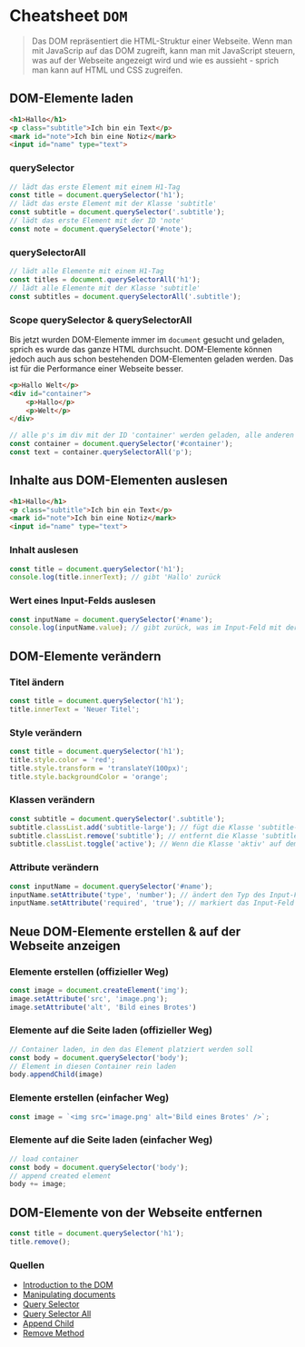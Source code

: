 # Cheatsheet `DOM`
> Das DOM repräsentiert die HTML-Struktur einer Webseite. Wenn man mit JavaScrip auf das DOM zugreift, kann man mit JavaScript steuern, was auf der Webseite angezeigt wird und wie es aussieht - sprich man kann auf HTML und CSS zugreifen. 

## DOM-Elemente laden
```html
<h1>Hallo</h1>
<p class="subtitle">Ich bin ein Text</p>
<mark id="note">Ich bin eine Notiz</mark>
<input id="name" type="text">
```
### querySelector
```javascript
// lädt das erste Element mit einem H1-Tag
const title = document.querySelector('h1');
// lädt das erste Element mit der Klasse 'subtitle'
const subtitle = document.querySelector('.subtitle');
// lädt das erste Element mit der ID 'note'
const note = document.querySelector('#note');
```

### querySelectorAll
```javascript
// lädt alle Elemente mit einem H1-Tag
const titles = document.querySelectorAll('h1');
// lädt alle Elemente mit der Klasse 'subtitle'
const subtitles = document.querySelectorAll('.subtitle');
```

### Scope querySelector & querySelectorAll
Bis jetzt wurden DOM-Elemente immer im `document` gesucht und geladen, sprich es wurde das ganze HTML durchsucht. DOM-Elemente können jedoch auch aus schon bestehenden DOM-Elementen geladen werden. Das ist für die Performance einer Webseite besser.

```html
<p>Hallo Welt</p>
<div id="container">
    <p>Hallo</p>
    <p>Welt</p>
</div>
```

```javascript
// alle p's im div mit der ID 'container' werden geladen, alle anderen nicht
const container = document.querySelector('#container');
const text = container.querySelectorAll('p');
```

## Inhalte aus DOM-Elementen auslesen
```html
<h1>Hallo</h1>
<p class="subtitle">Ich bin ein Text</p>
<mark id="note">Ich bin eine Notiz</mark>
<input id="name" type="text">
```

### Inhalt auslesen
```javascript
const title = document.querySelector('h1');
console.log(title.innerText); // gibt 'Hallo' zurück
```

### Wert eines Input-Felds auslesen
```javascript
const inputName = document.querySelector('#name');
console.log(inputName.value); // gibt zurück, was im Input-Feld mit der ID 'name' drin steht
```

## DOM-Elemente verändern

### Titel ändern
```javascript
const title = document.querySelector('h1');
title.innerText = 'Neuer Titel';
```

### Style verändern
```javascript
const title = document.querySelector('h1');
title.style.color = 'red'; 
title.style.transform = 'translateY(100px)'; 
title.style.backgroundColor = 'orange';
```

### Klassen verändern
```javascript
const subtitle = document.querySelector('.subtitle');
subtitle.classList.add('subtitle-large'); // fügt die Klasse 'subtitle-large' hinzu
subtitle.classList.remove('subtitle'); // entfernt die Klasse 'subtitle'
subtitle.classList.toggle('active'); // Wenn die Klasse 'aktiv' auf dem Element besteht wird sie entfernt, ansonsten hinzugefügt
```

### Attribute verändern
```javascript
const inputName = document.querySelector('#name');
inputName.setAttribute('type', 'number'); // ändert den Typ des Input-Feldes
inputName.setAttribute('required', 'true'); // markiert das Input-Feld als 'required'
```

## Neue DOM-Elemente erstellen & auf der Webseite anzeigen

### Elemente erstellen (offizieller Weg)
```javascript
const image = document.createElement('img');
image.setAttribute('src', 'image.png');
image.setAttribute('alt', 'Bild eines Brotes')
```
### Elemente auf die Seite laden (offizieller Weg)
```javascript
// Container laden, in den das Element platziert werden soll
const body = document.querySelector('body');
// Element in diesen Container rein laden
body.appendChild(image)
```

### Elemente erstellen (einfacher Weg)
```javascript
const image = `<img src='image.png' alt='Bild eines Brotes' />`;
```

### Elemente auf die Seite laden (einfacher Weg)
```javascript
// load container
const body = document.querySelector('body');
// append created element
body += image;
```

## DOM-Elemente von der Webseite entfernen

```js
const title = document.querySelector('h1');
title.remove();
```

### Quellen
- [Introduction to the DOM](https://developer.mozilla.org/en-US/docs/Web/API/Document_Object_Model/Introduction)
- [Manipulating documents](https://developer.mozilla.org/en-US/docs/Learn/JavaScript/Client-side_web_APIs/Manipulating_documents)
- [Query Selector](https://developer.mozilla.org/en-US/docs/Web/API/Document/querySelector?retiredLocale=de)
- [Query Selector All](https://developer.mozilla.org/en-US/docs/Web/API/Document/querySelectorAll)
- [Append Child](https://developer.mozilla.org/en-US/docs/Web/API/Node/appendChild)
- [Remove Method](https://developer.mozilla.org/en-US/docs/Web/API/Element/remove)

